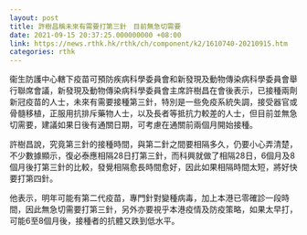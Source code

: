 ```yaml
---
layout: post
title: 許樹昌稱未來有需要打第三針　目前無急切需要
date: 2021-09-15 20:37:25.000000000 +08:00
link: https://news.rthk.hk/rthk/ch/component/k2/1610740-20210915.htm
categories: rthk
---
```


衞生防護中心轄下疫苗可預防疾病科學委員會和新發現及動物傳染病科學委員會舉行聯席會議，新發現及動物傳染病科學委員會主席許樹昌在會後表示，已接種兩劑新冠疫苗的人士，未來有需要接種第三針，特別是一些免疫系統失調，接受器官或骨髓移植，正服用抗排斥藥物人士，以及長者等抵抗力較差的人士，但目前並無急切需要，建議如果日後有通關日期，可考慮在通關前兩個月開始接種。

許樹昌說，究竟第三針的接種時間，與第二針之間要相隔多久，仍要小心弄清楚，不少數據顯示，復必泰應相隔28日打第三針，而科興就做了相隔28日，6個月及8個月後打第三針的比較，發覺相隔愈長時間愈好，因此如果相隔時間太短，將好快要打第四針。

他表示，明年可能有第二代疫苗，專門針對變種病毒，加上本港已零確診一段時間，因此無急切需要打第三針，另外亦要視乎本港疫情及防疫策略，如果太早打，可能6至8個月後，接種者的抗體又跌到低水平。

